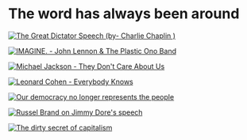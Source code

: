 # The word has always been around

[![The Great Dictator Speech (by- Charlie Chaplin )](http://img.youtube.com/vi/-HA8kSdsf_M/0.jpg)](https://www.youtube.com/watch?v=-HA8kSdsf_M)

[![IMAGINE. - John Lennon & The Plastic Ono Band](http://img.youtube.com/vi/YkgkThdzX-8/0.jpg)](https://www.youtube.com/watch?v=YkgkThdzX-8)

[![Michael Jackson - They Don't Care About Us](http://img.youtube.com/vi/t1pqi8vjTLY/0.jpg)](https://www.youtube.com/watch?v=t1pqi8vjTLY)

[![Leonard Cohen - Everybody Knows](http://img.youtube.com/vi/8IfmiKnZi3E/0.jpg)](https://www.youtube.com/watch?v=8IfmiKnZi3E)

[![Our democracy no longer represents the people](http://img.youtube.com/vi/PJy8vTu66tE/0.jpg)](https://www.youtube.com/watch?v=PJy8vTu66tE)

[![Russel Brand on Jimmy Dore's speech](http://img.youtube.com/vi/EeeyDaBxVN8/0.jpg)](https://www.youtube.com/watch?v=EeeyDaBxVN8)

[![The dirty secret of capitalism](http://img.youtube.com/vi/th3KE_H27bs/0.jpg)](https://www.youtube.com/watch?v=th3KE_H27bs)
